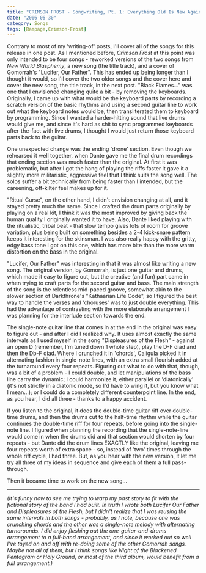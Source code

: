 ```yaml
---
title: "CRIMSON FROST - Songwriting, Pt. 1: Everything Old Is New Again"
date: "2006-06-30"
category: Songs
tags: [Rampage,Crimson-Frost]
---
```


Contrary to most of my 'writing-of' posts, I'll cover all of the songs for this release in one post. As I mentioned before, *Crimson Frost* at this point was only intended to be four songs - reworked versions of the two songs from *New World Blasphemy*, a new song (the title track), and a cover of Gomorrah's "Lucifer, Our Father". This has ended up being longer than I thought it would, so I'll cover the two older songs and the cover here and cover the new song, the title track, in the next post. "Black Flames..." was one that I envisioned changing quite a bit - by removing the keyboards. Originally, I came up with what would be the keyboard parts by recording a scratch version of the basic rhythms and using a second guitar line to work out what the keyboard notes would be, then transliterated them to keyboard by programming. Since I wanted a harder-hitting sound that live drums would give me, and since it's hard as shit to sync programmed keyboards after-the-fact with live drums, I thought I would just return those keyboard parts back to the guitar.

One unexpected change was the ending 'drone' section. Even though we rehearsed it well together, when Dante gave me the final drum recordings that ending section was much faster than the original. At first it was problematic, but after I got the hang of playing the riffs faster it gave it a slightly more militaristic, aggressive feel that I think suits the song well. The solos suffer a bit technically from being faster than I intended, but the careening, off-kilter feel makes up for it.

"Ritual Curse", on the other hand, I didn't envision changing at all, and it stayed pretty much the same. Since I crafted the drum parts originally by playing on a real kit, I think it was the most improved by giving back the human quality I originally wanted it to have. Also, Dante liked playing with the ritualistic, tribal beat - that slow tempo gives lots of room for groove variation, plus being built on something besides a 2-4 kick-snare pattern keeps it interesting for the skinsman. I was also really happy with the gritty, edgy bass tone I got on this one, which has more bite than the more warm distortion on the bass in the original.

"Lucifer, Our Father" was interesting in that it was almost like writing a new song. The original version, by Gomorrah, is just one guitar and drums, which made it easy to figure out, but the creative (and fun) part came in when trying to craft parts for the second guitar and bass. The main strength of the song is the relentless mid-paced groove, somewhat akin to the slower section of Darkthrone's "Kathaarian Life Code", so I figured the best way to handle the verses and 'choruses' was to just double everything. This had the advantage of contrasting with the more elaborate arrangement I was planning for the interlude section towards the end.

The single-note guitar line that comes in at the end in the original was easy to figure out - and after I did I realized why. It uses almost exactly the same intervals as I used myself in the song "Displeasures of the Flesh" - against an open D (remember, I'm tuned down 1 whole step), play the D-F diad and then the Db-F diad. Where I crunched it in 'chords', Caligula picked it in alternating fashion in single-note lines, with an extra small flourish added at the turnaround every four repeats. Figuring out what to do with that, though, was a bit of a problem - I could double, and let manipulations of the bass line carry the dynamic; I could harmonize it, either parallel or 'diatonically' (it's not strictly in a diatonic mode, so I'd have to wing it, but you know what I mean...); or I could do a completely different counterpoint line. In the end, as you hear, I did all three - thanks to a happy accident.

If you listen to the original, it does the double-time guitar riff over double-time drums, and then the drums cut to the half-time rhythm while the guitar continues the double-time riff for four repeats, before going into the single-note line. I figured when planning the recording that the single-note-line would come in when the drums did and that section would shorten by four repeats - but Dante did the drum lines EXACTLY like the original, leaving me four repeats worth of extra space - so, instead of 'two' times through the whole riff cycle, I had three. But, as you hear with the new version, it let me try all three of my ideas in sequence and give each of them a full pass-through.

Then it became time to work on the new song...

***

*(It's funny now to see me trying to warp my past story to fit with the fictional story of the band I had built. In truth I wrote both Lucifer Our Father and Displeasures of the Flesh, but I didn't realize that I was reusing the same intervals in both songs - probably, as I note, because one was crunching chords and the other was a single-note melody with alternating turnarounds. I did enjoy fleshing out the one-guitar-and-drums arrangement to a full-band arrangement, and since it worked out so well I've toyed on and off with re-doing some of the other Gomorrah songs. Maybe not all of them, but I think songs like Night of the Blackened Pentagram or Holy Ground, or most of the third album, would benefit from a full arrangement.)*
